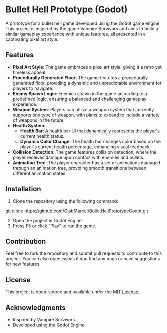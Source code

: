 # Bullet Hell Prototype (Godot)

A prototype for a bullet hell game developed using the Godot game engine. This project is inspired by the game Vampire Survivors and aims to build a similar gameplay experience with unique features, all presented in a captivating pixel art style.

## Features

- **Pixel Art Style**: The game embraces a pixel art style, giving it a retro yet timeless appeal.
- **Procedurally Generated Floor**: The game features a procedurally generated floor, providing a dynamic and unpredictable environment for players to navigate.
- **Enemy Spawn Logic**: Enemies spawn in the game according to a predefined logic, ensuring a balanced and challenging gameplay experience.
- **Weapon System**: Players can utilize a weapon system that currently supports one type of weapon, with plans to expand to include a variety of weapons in the future.
- **Health System**:
  - **Health Bar**: A health bar UI that dynamically represents the player's current health status.
  - **Dynamic Color Change**: The health bar changes color based on the player's current health percentage, enhancing visual feedback.
- **Collision Detection**: The game features collision detection, where the player receives damage upon contact with enemies and bullets.
- **Animation Tree**: The player character has a set of animations managed through an animation tree, providing smooth transitions between different animation states.

## Installation

1. Clone the repository using the following command:
	
git clone https://github.com/GlabMarcel/BulletHellPrototypeGodot.git
	
2. Open the project in Godot Engine.
3. Press F5 or click "Play" to run the game.

## Contribution

Feel free to fork the repository and submit pull requests to contribute to this project. You can also open issues if you find any bugs or have suggestions for new features.

## License

This project is open-source and available under the [MIT License](LICENSE).

## Acknowledgments

- Inspired by Vampire Survivors.
- Developed using the [Godot Engine](https://godotengine.org/).
